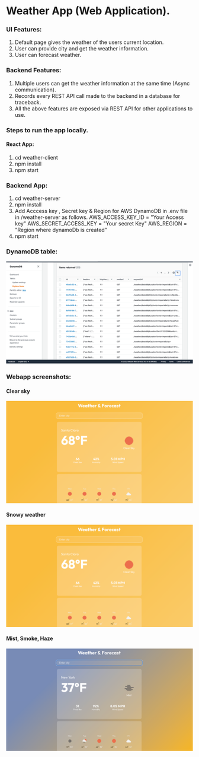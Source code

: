 # Weather App (Web Application).

### UI Features:
1. Default page gives the weather of the users current location.
2. User can provide city and get the weather information.
3. User can forecast weather.

### Backend Features:
1. Multiple users can get the weather information at the same time (Async communication).
2. Records every REST API call made to the backend in a database for traceback.
3. All the above features are exposed via REST API for other applications to use.

### Steps to run the app locally.

#### React App:
1. cd weather-client
2. npm install
3. npm start

### Backend App:
1. cd weather-server
2. npm install
3. Add Acccess key , Secret key & Region for AWS DynamoDB in .env file in /weather-server as follows.
AWS_ACCESS_KEY_ID = "Your Access key"
AWS_SECRET_ACCESS_KEY = "Your secret Key"
AWS_REGION = "Region where dynamoDb is created"
4. npm start


### DynamoDB table:

![](screenshots/DynamoDB.png)

### Webapp screenshots:

#### Clear sky
![](screenshots/Clear.png)

#### Snowy weather
![](screenshots/Clear.png)

#### Mist, Smoke, Haze
![](screenshots/Misc.png)






